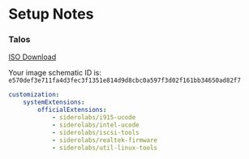 # Setup Notes

### Talos

[ISO Download](https://factory.talos.dev/?arch=amd64&cmdline-set=true&extensions=-&extensions=siderolabs%2Fi915-ucode&extensions=siderolabs%2Fintel-ucode&extensions=siderolabs%2Fiscsi-tools&extensions=siderolabs%2Frealtek-firmware&extensions=siderolabs%2Futil-linux-tools&platform=metal&target=metal&version=1.7.6)

Your image schematic ID is: `e570def3e711fa4d3fec3f1351e814d9d8cbc0a597f3d02f161bb34650ad82f7`

```yaml
customization:
    systemExtensions:
        officialExtensions:
            - siderolabs/i915-ucode
            - siderolabs/intel-ucode
            - siderolabs/iscsi-tools
            - siderolabs/realtek-firmware
            - siderolabs/util-linux-tools
```
